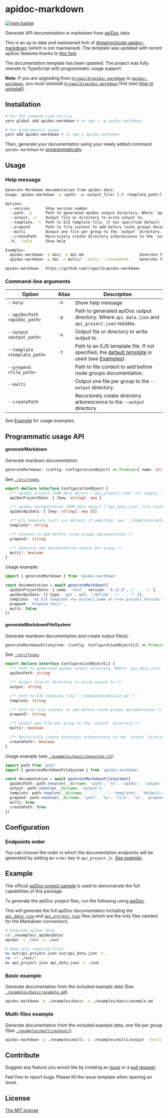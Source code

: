 # apidoc-markdown
[![npm badge](https://img.shields.io/npm/v/apidoc-markdown.svg?logo=npm)](https://www.npmjs.com/package/apidoc-markdown)

Generate API documentation in markdown from [apiDoc](https://github.com/apidoc/apidoc) data.

This is an up to date and maintained fork of [@martinj/node-apidoc-markdown](https://github.com/martinj/node-apidoc-markdown) (which is not maintained). The template was updated with recent apiDoc features thanks to [this fork](https://github.com/softdevstory/node-apidoc-markdown).

The documentation template has been updated. The project was fully rewrote to TypeScript with programmatic usage support.

**Note**: If you are upgrading from [`@rigwild/apidoc-markdown`](https://www.npmjs.com/package/@rigwild/apidoc-markdown) to [`apidoc-markdown`](https://www.npmjs.com/package/apidoc-markdown), you must uninstall [`@rigwild/apidoc-markdown`](https://www.npmjs.com/package/@rigwild/apidoc-markdown) first (see [How to uninstall](https://www.npmjs.com/package/@rigwild/apidoc-markdown#deprecated)).

## Installation
```bash
# For the command line utility
yarn global add apidoc-markdown # or npm i -g apidoc-markdown

# For programmatic usage
yarn add apidoc-markdown # or npm i apidoc-markdown
```

Then, generate your documentation using your newly added command *`apidoc-markdown`* or [programmatically](#programmatic-usage-API).

## Usage
### Help message
```bash
Generate Markdown documentation from apiDoc data.
Usage: apidoc-markdown -p <path> -o <output_file> [-t <template_path>] [--multi] [--createPath] [--prepend <file_path>]

Options:
  --version       Show version number                                                                                                                [boolean]
  --path, -p      Path to generated apiDoc output directory. Where `api_data.json` and `api_project.json` resides.                         [string] [required]
  --output, -o    Output file or directory to write output to.                                                                             [string] [required]
  --template, -t  Path to EJS template file, if not specified default template will be used.                        [string] [default: "templates/default.md"]
  --prepend       Path to file content to add before route groups documentation.                                                                      [string]
  --multi         Output one file per group to the `output` directory.                                                              [boolean] [default: false]
  --createPath    Recursively create directory arborescence to the `output` directory.                                              [boolean] [default: false]
  -h, --help      Show help                                                                                                                          [boolean]

Examples:
  apidoc-markdown -p doc/ -o doc.md                         Generate from `doc/` apiDoc output to `./doc.md`
  apidoc-markdown -p doc -o multi/ --multi --createPath     Generate from `doc/` apiDoc output to `./multi/<group>.md`

apidoc-markdown - https://github.com/rigwild/apidoc-markdown
```

### Command-line arguments
| Option      | Alias         | Description |
| ----------- | ------------- | ----------- |
| `--help` | `-h` | Show help message |
| `--apiDocPath <apiDoc_path>` | `-p` | Path to generated apiDoc output directory. Where `api_data.json` and `api_project.json` resides. |
| `--output <output_path>` | `-o` | Output file or directory to write output to. |
| `--template <template_path>` | `-t` | Path to an EJS template file. If not specified, the [default template](./templates/default.md) is used (see [Examples](#example)). |
| `--prepend <file_path>` |  | Path to file content to add before route groups documentation. |
| `--multi` |  | Output one file per group to the `--output` directory. |
| `--createPath` |  | Recursively create directory arborescence to the `--output` directory |

See [Example](#example) for usage examples.

## Programmatic usage API
#### generateMarkdown
Generate mardown documentation.

```ts
generateMarkdown: (config: ConfigurationObject) => Promise<{ name: string, content: string }[]>
```

See [`./src/types`](./src/types.ts).
```ts
export declare interface ConfigurationObject {
  /** apiDoc project JSON data object (`api_project.json` (or legacy `apidoc.json`) file content) */
  apiDocProjectData: { [key: string]: any }

  /** apiDoc documentation JSON data object (`api_data.json` file content) */
  apiDocApiData: { [key: string]: any }[]

  /** EJS template (will use default if ommitted, see './templates/default.md'). */
  template?: string

  /** Content to add before route groups documentation */
  prepend?: string

  /** Generate one documentation output per group */
  multi?: boolean
}
```

Usage example:
```ts
import { generateMarkdown } from 'apidoc-markdown'

const documentation = await generateMarkdown({
  apiDocProjectData: { name: 'test', version: '0.13.0', /* ... */ },
  apiDocApiData: [{ type: 'get', url: '/define', /* ... */ }],
  template: 'my EJS template <%= project.name %> v<%= project.version %>',
  prepend: 'Prepend this!',
  multi: false
})
```

#### generateMarkdownFileSystem
Generate mardown documentation and create output file(s).

```ts
generateMarkdownFileSystem: (config: ConfigurationObjectCLI) => Promise<{ name: string, content: string }[]>
```

See [`./src/types`](./src/types.ts).
```ts
export declare interface ConfigurationObjectCLI {
  /** Path to generated apiDoc output directory. Where `api_data.json` and `api_project.json` are located */
  apiDocPath: string

  /** Output file or directory to write output to */
  output: string

  /** Path to EJS template file './templates/default.md' */
  template: string

  /** Path to file content to add before route groups documentation */
  prepend?: string

  /** Output one file per group to the `output` directory */
  multi?: boolean

  /** Recursively create directory arborescence to the `output` directory */
  createPath?: boolean
}
```

Usage example (see [`./examples/basic/generate.ts`](./examples/basic/generate.ts)):
```ts
import path from 'path'
import { generateMarkdownFileSystem } from 'apidoc-markdown'

const documentation = await generateMarkdownFileSystem({
  apiDocPath: path.resolve(__dirname, 'path', 'to', 'apiDoc', 'output', 'files', 'directory'),
  output: path.resolve(__dirname, 'output'),
  template: path.resolve(__dirname, '..', '..', 'templates', 'default.md'),
  prepend: path.resolve(__dirname, 'path', 'to', 'file', 'to', 'prepend')',
  multi: true,
  createPath: true
})
```

## Configuration
### Endpoints order
You can choose the order in which the documentation endpoints will be generated by adding an `order` key in `api_project.js`. [See example](./examples/_apiDocData/out/api_project.json#L15-L22).

## Example
The official [apiDoc project sample](https://github.com/apidoc/apidoc-example) is used to demonstrate the full capabilities of this package.

To generate the apiDoc project files, run the following using [apiDoc](https://github.com/apidoc/apidoc).

This will generate the full apiDoc documentation including the [`api_data.json`](./examples/_apiDocData/out/api_data.json) and [`api_project.json`](./examples/_apiDocData/out/api_project.json) files (which are the only files needed for the Markdown conversion).

```bash
# Generate apiDoc data
cd ./examples/_apiDocData/
apidoc -i ./src -o ./out

# Keep only required files
mv out/api_project.json out/api_data.json -t .
rm -rf ./out/*
mv api_project.json api_data.json -t ./out
```

### Basic example
Generate documentation from the included example data (See [`./examples/basic/example.md`](./examples/basic/example.md)).

```bash
apidoc-markdown -p ./examples/basic -o ./examples/basic/example.md
```

### Multi-files example
Generate documentation from the included example data, one file per group (See [`./examples/multi/output/`](./examples/multi/output/)).

```bash
apidoc-markdown -p ./examples/multi -o ./examples/multi/output --multi --createPath
```

## Contribute
Suggest any feature you would like by creating an [issue](https://github.com/rigwild/apidoc-markdown/issues) or a [pull request](https://github.com/rigwild/apidoc-markdown/pulls).

Feel free to report bugs. Please fill the issue template when opening an issue.

## License
[The MIT license](./LICENSE)
